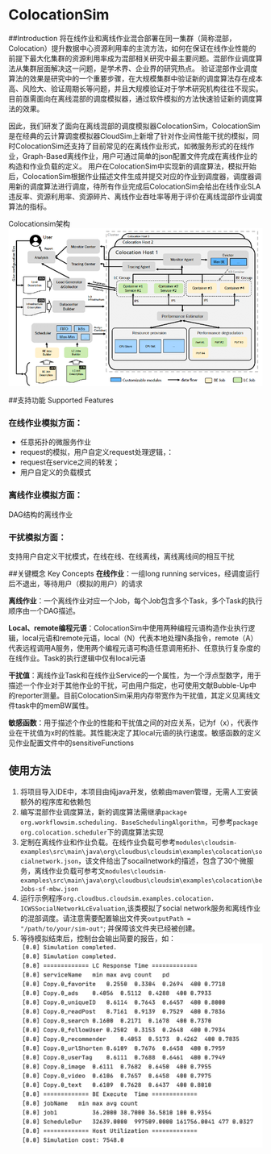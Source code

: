 # ColocationSim

##Introduction
将在线作业和离线作业混合部署在同一集群（简称混部，Colocation）提升数据中心资源利用率的主流方法，如何在保证在线作业性能的前提下最大化集群的资源利用率成为混部相关研究中最主要问题。混部作业调度算法从集群层面解决这一问题，是学术界、企业界的研究热点。
验证混部作业调度算法的效果是研究中的一个重要步骤，在大规模集群中验证新的调度算法存在成本高、风险大、验证周期长等问题，并且大规模验证对于学术研究机构往往不现实。目前亟需面向在离线混部的调度模拟器，通过软件模拟的方法快速验证新的调度算法的效果。

因此，我们研发了面向在离线混部的调度模拟器ColocationSim，ColocationSim是在经典的云计算调度模拟器CloudSim上新增了针对作业间性能干扰的模拟，同时ColocationSim还支持了目前常见的在离线作业形式，如微服务形式的在线作业，Graph-Based离线作业，用户可通过简单的json配置文件完成在离线作业的构造和作业负载的定义。
用户在ColocationSim中实现新的调度算法，模拟开始后，ColocationSim根据作业描述文件生成并提交对应的作业到调度器，调度器调用新的调度算法进行调度，待所有作业完成后ColocationSim会给出在线作业SLA违反率、资源利用率、资源碎片、离线作业吞吐率等用于评价在离线混部作业调度算法的指标。

Colocationsim架构
![img1](./img1.png "图片title")

##支持功能 Supported Features

### 在线作业模拟方面：
- 任意拓扑的微服务作业
- request的模拟，用户自定义request处理逻辑，：
- request在service之间的转发；
- 用户自定义的负载模式

### 离线作业模拟方面：
DAG结构的离线作业

### 干扰模拟方面：
支持用户自定义干扰模式，在线在线、在线离线，离线离线间的相互干扰

##关键概念 Key Concepts
**在线作业**：一组long running services，经调度运行后不退出，等待用户（模拟的用户）的请求

**离线作业**：一个离线作业对应一个Job，每个Job包含多个Task，多个Task的执行顺序由一个DAG描述。

**Local、remote编程元语**：ColocationSim中使用两种编程元语构造作业执行逻辑，local元语和remote元语，local（N）代表本地处理N条指令，remote（A）代表远程调用A服务，使用两个编程元语可构造任意调用拓扑、任意执行复杂度的在线作业。Task的执行逻辑中仅有local元语

**干扰值**：离线作业Task和在线作业Service的一个属性，为一个浮点型数字，用于描述一个作业对于其他作业的干扰，可由用户指定，也可使用文献Bubble-Up中的reporter测量。目前ColocationSim采用内存带宽作为干扰值，其定义见离线文件task中的memBW属性。

**敏感函数**：用于描述个作业的性能和干扰值之间的对应关系，记为f（x），代表作业在干扰值为x时的性能。其性能决定了其local元语的执行速度。敏感函数的定义见作业配置文件中的sensitiveFunctions

## 使用方法
1.	将项目导入IDE中，本项目由纯java开发，依赖由maven管理，无需人工安装额外的程序库和依赖包
2.	编写混部作业调度算法，新的调度算法需继承`package org.workflowsim.scheduling. BaseSchedulingAlgorithm`，可参考`package org.colocation.scheduler`下的调度算法实现
3.	定制在离线作业和作业负载。在线作业负载可参考`modules\cloudsim-examples\src\main\java\org\cloudbus\cloudsim\examples\colocation\socialnetwork.json`，该文件给出了socailnetwork的描述，包含了30个微服务，离线作业负载可参考文`modules\cloudsim-examples\src\main\java\org\cloudbus\cloudsim\examples\colocation\beJobs-sf-mbw.json`
4.	运行示例程序`org.cloudbus.cloudsim.examples.colocation. ICWSSocialNetworkLcEvaluation`,该类模拟了social network服务和离线作业的混部调度。请注意需要配置输出文件夹`outputPath = "/path/to/your/sim-out"`; 并保障该文件夹已经被创建。
5.	等待模拟结束后，控制台会输出简要的报告，如：
![img2](./img2.png "图片title")
